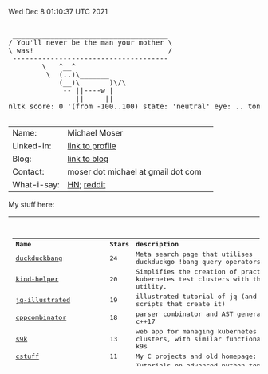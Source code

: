 Wed Dec  8 01:10:37 UTC 2021

<pre>

 _____________________________________
/ You'll never be the man your mother \
\ was!                                /
 -------------------------------------
        \   ^__^
         \  (..)\_______
            (__)\       )\/\
             -- ||----w |
                ||     ||
nltk score: 0 '(from -100..100) state: 'neutral' eye: .. tongue: --

</pre>

<table width ="100%">
<tr>
    <td>
        Name:       
    </td>
    <td>
        Michael Moser
    </td>
</tr>
<tr>
    <td>
        Linked-in:  
    </td>
    <td>
        <a href="https://www.linkedin.com/in/michael-moser-32211b1/">link to profile</a>
    <td>
</tr>
<tr>
    <td>
        Blog:       
    </td>
    <td>
        <a href="https://github.com/MoserMichael/my-notes/blob/master/dev-gotchas.md">link to blog</a>
    <td>
<tr>
<tr>
    <td>
        Contact:    
    </td>
    <td>
        moser dot michael at gmail dot com
    </td>
</tr>
<tr>
    <td>
         What-i-say:   
    </td>
    <td>
        <a href="https://news.ycombinator.com/user?id=MichaelMoser123">HN<a>; <a href="https://www.reddit.com/user/michaemoser">reddit</a>
    </td>
</tr>
</table>

My stuff here:

<table width="100%" height="300">
<tr>
    <td>
        <pre>

<table><tr><th align='left'>Name</th><th align='left'>Stars</th><th align='left'>description</th></tr>
<tr><td><a href="https://github.com/MoserMichael/duckduckbang">duckduckbang</a></td><td>24</td><td>Meta search page that utilises duckduckgo !bang query operators.</td></tr>
<tr><td><a href="https://github.com/MoserMichael/kind-helper">kind-helper</a></td><td>20</td><td>Simplifies the creation of practical kubernetes test clusters with the kind utility.</td></tr>
<tr><td><a href="https://github.com/MoserMichael/jq-illustrated">jq-illustrated</a></td><td>19</td><td>illustrated tutorial of jq (and the scripts that create it)</td></tr>
<tr><td><a href="https://github.com/MoserMichael/cppcombinator">cppcombinator</a></td><td>18</td><td>parser  combinator and AST generator in c++17</td></tr>
<tr><td><a href="https://github.com/MoserMichael/s9k">s9k</a></td><td>13</td><td>web app for managing kubernetes clusters, with similar functionality as k9s</td></tr>
<tr><td><a href="https://github.com/MoserMichael/cstuff">cstuff</a></td><td>11</td><td>My C projects and old homepage:</td></tr>
<tr><td><a href="https://github.com/MoserMichael/python-obj-system">python-obj-system</a></td><td>11</td><td>Tutorials on advanced python topics, and literate programming framework to write them.</td></tr>
<tr><td><a href="https://github.com/MoserMichael/pythonimportplayground">pythonimportplayground</a></td><td>5</td><td>the readme file explains python packages, with examples.</td></tr>
<tr><td><a href="https://github.com/MoserMichael/myenv">myenv</a></td><td>4</td><td>my work environment (so i don't have to search for it ;-)</td></tr>
<tr><td><a href="https://github.com/MoserMichael/pygamewrap">pygamewrap</a></td><td>4</td><td>A small wrapper toolkit that simplifies development with the pygame library (hopefully)</td></tr>
<tr><td><a href="https://github.com/MoserMichael/pprintex">pprintex</a></td><td>2</td><td>python pretty printer, unlinke pprint it prints out all object field values.</td></tr>
<tr><td><a href="https://github.com/MoserMichael/pythoncourse">pythoncourse</a></td><td>2</td><td>my notes on teaching the python programming language.</td></tr>
<tr><td><a href="https://github.com/MoserMichael/roget-thesaurus-parser">roget-thesaurus-parser</a></td><td>2</td><td>parses Roget's thesaurus and provide API for querying related words</td></tr>
<tr><td><a href="https://github.com/MoserMichael/gitblame">gitblame</a></td><td>1</td><td>minimal vim plugin for working with git; with a focus on git blame and git grep commands</td></tr>
<tr><td><a href="https://github.com/MoserMichael/k8explain">k8explain</a></td><td>1</td><td>golang exercise: produce a table of kubernetes api resources where each row is linked to an explanation</td></tr>
<tr><td><a href="https://github.com/MoserMichael/opinionated-fortune-cow">opinionated-fortune-cow</a></td><td>1</td><td>fortune | cow pipe that runs sentiment analysis to determine the mood and expression of the cow</td></tr>
<tr><td><a href="https://github.com/MoserMichael/bloxroutehomework">bloxroutehomework</a></td><td>0</td><td>assignment for bloxroute interview</td></tr>
<tr><td><a href="https://github.com/MoserMichael/devgoodies">devgoodies</a></td><td>0</td><td>Vim plugin - useful commands for editing code.</td></tr>
<tr><td><a href="https://github.com/MoserMichael/flagged-hn">flagged-hn</a></td><td>0</td><td>crawl hn and build a page containing flagged stories only.</td></tr>
<tr><td><a href="https://github.com/MoserMichael/follow-kube-logs">follow-kube-logs</a></td><td>0</td><td>tail the log of all containers in all pods of a kubernetes deployment/replicaset/statefull set, for a limited time period. Interactive script: the user presses enter to stop logging.</td></tr>
<tr><td><a href="https://github.com/MoserMichael/githubapitools">githubapitools</a></td><td>0</td><td>tools that make use of the python github api, for fun and profit.</td></tr>
<tr><td><a href="https://github.com/MoserMichael/github_pr_comments">github_pr_comments</a></td><td>0</td><td>script that notifies if any of your PR's received  new/modified/deleted comment.</td></tr>
<tr><td><a href="https://github.com/MoserMichael/grpc-spring-boot-starter-utils">grpc-spring-boot-starter-utils</a></td><td>0</td><td>grpc ServerInterceptor for logging of grpc request/response with exception handling, used with grpc-spring-boot-starter</td></tr>
<tr><td><a href="https://github.com/MoserMichael/kwchecker">kwchecker</a></td><td>0</td><td>Declarative verifier and sanitizer for python kwargs parameters.</td></tr>
<tr><td><a href="https://github.com/MoserMichael/ls-annotations">ls-annotations</a></td><td>0</td><td>Show all declarations with java annotations by decompiling byte code.</td></tr>
<tr><td><a href="https://github.com/MoserMichael/microsofthomework">microsofthomework</a></td><td>0</td><td>Homework assignment at a Microsoft job interview</td></tr>
<tr><td><a href="https://github.com/MoserMichael/MoserMichael">MoserMichael</a></td><td>0</td><td>some blurb about the owner and his stuff. generated by script.</td></tr>
<tr><td><a href="https://github.com/MoserMichael/my-notes">my-notes</a></td><td>0</td><td>Keeping notes while learning stuff (so they don't get lost) These notes are best viewed in vim - meaning in a fixed font with text wrapping)</td></tr>
<tr><td><a href="https://github.com/MoserMichael/printb">printb</a></td><td>0</td><td>Adds bidi aware 'print' and 'input' functions.</td></tr>
<tr><td><a href="https://github.com/MoserMichael/scriptrunner-operator">scriptrunner-operator</a></td><td>0</td><td>k8s operator that runs python scripts.</td></tr>
<tr><td><a href="https://github.com/MoserMichael/subb">subb</a></td><td>0</td><td>a wrapper module for python subprocess</td></tr>
<tr><td><a href="https://github.com/MoserMichael/vimcrypt">vimcrypt</a></td><td>0</td><td>my vim plugin for encrypting/decryting text files with openssl</td></tr>
<tr><td><a href="https://github.com/MoserMichael/vimcrypt2">vimcrypt2</a></td><td>0</td><td>vim plugin to encrypt files with openssl</td></tr>
<tr><td><a href="https://github.com/MoserMichael/visual-python-strace">visual-python-strace</a></td><td>0</td><td>show a very long stack trace with variable values.</td></tr>
<tr><td><a href="https://github.com/MoserMichael/zipit">zipit</a></td><td>0</td><td>c++ library for the equivalent of python/haskell zip function</td></tr>
<tr><th>Total stars:</th><th colspan='2' align='left'> 138 </th></tr>
</table>
<br>
old_date:  2021-12-07 13:35:09.521300 now: 2021-12-08 01:10:48.511573
python-obj-system stars changed from: 8 to: 11

Traffic report

repo: python-obj-system views: total: 846 unique:  194
Views:
&nbsp;&nbsp;&nbsp;&nbsp; 2021-11-28 00:00:00 total: 66 unique: 2
&nbsp;&nbsp;&nbsp;&nbsp; 2021-11-29 00:00:00 total: 2 unique: 2
&nbsp;&nbsp;&nbsp;&nbsp; 2021-11-30 00:00:00 total: 10 unique: 1
&nbsp;&nbsp;&nbsp;&nbsp; 2021-12-01 00:00:00 total: 1 unique: 1
&nbsp;&nbsp;&nbsp;&nbsp; 2021-12-02 00:00:00 total: 71 unique: 2
&nbsp;&nbsp;&nbsp;&nbsp; 2021-12-03 00:00:00 total: 30 unique: 3
&nbsp;&nbsp;&nbsp;&nbsp; 2021-12-04 00:00:00 total: 103 unique: 2
&nbsp;&nbsp;&nbsp;&nbsp; 2021-12-05 00:00:00 total: 43 unique: 2
&nbsp;&nbsp;&nbsp;&nbsp; 2021-12-06 00:00:00 total: 85 unique: 7
&nbsp;&nbsp;&nbsp;&nbsp; 2021-12-07 00:00:00 total: 435 unique: 189
&nbsp;&nbsp;&nbsp;&nbsp;Referrers:
&nbsp;&nbsp;&nbsp;&nbsp;&nbsp;&nbsp;&nbsp;&nbsp;Count: 319 Unique: 2 Url: github.com
&nbsp;&nbsp;&nbsp;&nbsp;&nbsp;&nbsp;&nbsp;&nbsp;Count: 3 Unique: 2 Url: gist.github.com
&nbsp;&nbsp;&nbsp;&nbsp;&nbsp;&nbsp;&nbsp;&nbsp;Count: 2 Unique: 2 Url: Bing
&nbsp;&nbsp;&nbsp;&nbsp;&nbsp;&nbsp;&nbsp;&nbsp;Count: 2 Unique: 2 Url: reddit.com
&nbsp;&nbsp;&nbsp;&nbsp;&nbsp;&nbsp;&nbsp;&nbsp;Count: 2 Unique: 1 Url: linkedin.com

repo: duckduckbang views: total: 78 unique:  13
Views:
&nbsp;&nbsp;&nbsp;&nbsp; 2021-11-24 00:00:00 total: 1 unique: 1
&nbsp;&nbsp;&nbsp;&nbsp; 2021-11-27 00:00:00 total: 1 unique: 1
&nbsp;&nbsp;&nbsp;&nbsp; 2021-12-01 00:00:00 total: 7 unique: 5
&nbsp;&nbsp;&nbsp;&nbsp; 2021-12-02 00:00:00 total: 7 unique: 5
&nbsp;&nbsp;&nbsp;&nbsp; 2021-12-03 00:00:00 total: 3 unique: 1
&nbsp;&nbsp;&nbsp;&nbsp; 2021-12-04 00:00:00 total: 3 unique: 1
&nbsp;&nbsp;&nbsp;&nbsp; 2021-12-05 00:00:00 total: 2 unique: 1
&nbsp;&nbsp;&nbsp;&nbsp; 2021-12-07 00:00:00 total: 54 unique: 3
&nbsp;&nbsp;&nbsp;&nbsp;Referrers:
&nbsp;&nbsp;&nbsp;&nbsp;&nbsp;&nbsp;&nbsp;&nbsp;Count: 8 Unique: 4 Url: github.com
&nbsp;&nbsp;&nbsp;&nbsp;&nbsp;&nbsp;&nbsp;&nbsp;Count: 5 Unique: 5 Url: news.ycombinator.com
&nbsp;&nbsp;&nbsp;&nbsp;&nbsp;&nbsp;&nbsp;&nbsp;Count: 1 Unique: 1 Url: DuckDuckGo

repo: MoserMichael views: total: 71 unique:  3
Views:
&nbsp;&nbsp;&nbsp;&nbsp; 2021-12-07 00:00:00 total: 71 unique: 3

repo: my-notes views: total: 53 unique:  4
Views:
&nbsp;&nbsp;&nbsp;&nbsp; 2021-11-24 00:00:00 total: 3 unique: 1
&nbsp;&nbsp;&nbsp;&nbsp; 2021-11-25 00:00:00 total: 22 unique: 2
&nbsp;&nbsp;&nbsp;&nbsp; 2021-11-26 00:00:00 total: 6 unique: 1
&nbsp;&nbsp;&nbsp;&nbsp; 2021-11-27 00:00:00 total: 1 unique: 1
&nbsp;&nbsp;&nbsp;&nbsp; 2021-11-28 00:00:00 total: 7 unique: 2
&nbsp;&nbsp;&nbsp;&nbsp; 2021-12-04 00:00:00 total: 4 unique: 1
&nbsp;&nbsp;&nbsp;&nbsp; 2021-12-07 00:00:00 total: 10 unique: 4
&nbsp;&nbsp;&nbsp;&nbsp;Referrers:
&nbsp;&nbsp;&nbsp;&nbsp;&nbsp;&nbsp;&nbsp;&nbsp;Count: 35 Unique: 2 Url: github.com

repo: devgoodies views: total: 44 unique:  19
Views:
&nbsp;&nbsp;&nbsp;&nbsp; 2021-11-26 00:00:00 total: 14 unique: 4
&nbsp;&nbsp;&nbsp;&nbsp; 2021-11-27 00:00:00 total: 7 unique: 3
&nbsp;&nbsp;&nbsp;&nbsp; 2021-11-28 00:00:00 total: 1 unique: 1
&nbsp;&nbsp;&nbsp;&nbsp; 2021-11-29 00:00:00 total: 11 unique: 3
&nbsp;&nbsp;&nbsp;&nbsp; 2021-11-30 00:00:00 total: 1 unique: 1
&nbsp;&nbsp;&nbsp;&nbsp; 2021-12-02 00:00:00 total: 2 unique: 2
&nbsp;&nbsp;&nbsp;&nbsp; 2021-12-03 00:00:00 total: 2 unique: 2
&nbsp;&nbsp;&nbsp;&nbsp; 2021-12-04 00:00:00 total: 1 unique: 1
&nbsp;&nbsp;&nbsp;&nbsp; 2021-12-06 00:00:00 total: 2 unique: 1
&nbsp;&nbsp;&nbsp;&nbsp; 2021-12-07 00:00:00 total: 3 unique: 2
&nbsp;&nbsp;&nbsp;&nbsp;Referrers:
&nbsp;&nbsp;&nbsp;&nbsp;&nbsp;&nbsp;&nbsp;&nbsp;Count: 26 Unique: 14 Url: vim.org
&nbsp;&nbsp;&nbsp;&nbsp;&nbsp;&nbsp;&nbsp;&nbsp;Count: 1 Unique: 1 Url: github.com

repo: pythonimportplayground views: total: 34 unique:  20
Views:
&nbsp;&nbsp;&nbsp;&nbsp; 2021-11-25 00:00:00 total: 2 unique: 2
&nbsp;&nbsp;&nbsp;&nbsp; 2021-11-26 00:00:00 total: 1 unique: 1
&nbsp;&nbsp;&nbsp;&nbsp; 2021-11-28 00:00:00 total: 1 unique: 1
&nbsp;&nbsp;&nbsp;&nbsp; 2021-11-29 00:00:00 total: 2 unique: 2
&nbsp;&nbsp;&nbsp;&nbsp; 2021-12-02 00:00:00 total: 3 unique: 1
&nbsp;&nbsp;&nbsp;&nbsp; 2021-12-04 00:00:00 total: 1 unique: 1
&nbsp;&nbsp;&nbsp;&nbsp; 2021-12-06 00:00:00 total: 1 unique: 1
&nbsp;&nbsp;&nbsp;&nbsp; 2021-12-07 00:00:00 total: 23 unique: 16
&nbsp;&nbsp;&nbsp;&nbsp;Referrers:
&nbsp;&nbsp;&nbsp;&nbsp;&nbsp;&nbsp;&nbsp;&nbsp;Count: 10 Unique: 3 Url: github.com
&nbsp;&nbsp;&nbsp;&nbsp;&nbsp;&nbsp;&nbsp;&nbsp;Count: 1 Unique: 1 Url: reddit.com

repo: s9k views: total: 22 unique:  13
Views:
&nbsp;&nbsp;&nbsp;&nbsp; 2021-11-25 00:00:00 total: 1 unique: 1
&nbsp;&nbsp;&nbsp;&nbsp; 2021-11-26 00:00:00 total: 1 unique: 1
&nbsp;&nbsp;&nbsp;&nbsp; 2021-11-29 00:00:00 total: 2 unique: 1
&nbsp;&nbsp;&nbsp;&nbsp; 2021-11-30 00:00:00 total: 1 unique: 1
&nbsp;&nbsp;&nbsp;&nbsp; 2021-12-04 00:00:00 total: 7 unique: 3
&nbsp;&nbsp;&nbsp;&nbsp; 2021-12-05 00:00:00 total: 8 unique: 4
&nbsp;&nbsp;&nbsp;&nbsp; 2021-12-06 00:00:00 total: 1 unique: 1
&nbsp;&nbsp;&nbsp;&nbsp; 2021-12-07 00:00:00 total: 1 unique: 1
&nbsp;&nbsp;&nbsp;&nbsp;Referrers:
&nbsp;&nbsp;&nbsp;&nbsp;&nbsp;&nbsp;&nbsp;&nbsp;Count: 10 Unique: 6 Url: github.com
&nbsp;&nbsp;&nbsp;&nbsp;&nbsp;&nbsp;&nbsp;&nbsp;Count: 4 Unique: 2 Url: news.ycombinator.com
&nbsp;&nbsp;&nbsp;&nbsp;&nbsp;&nbsp;&nbsp;&nbsp;Count: 1 Unique: 1 Url: Google

repo: cppcombinator views: total: 13 unique:  7
Views:
&nbsp;&nbsp;&nbsp;&nbsp; 2021-11-25 00:00:00 total: 1 unique: 1
&nbsp;&nbsp;&nbsp;&nbsp; 2021-11-26 00:00:00 total: 1 unique: 1
&nbsp;&nbsp;&nbsp;&nbsp; 2021-11-29 00:00:00 total: 1 unique: 1
&nbsp;&nbsp;&nbsp;&nbsp; 2021-12-01 00:00:00 total: 1 unique: 1
&nbsp;&nbsp;&nbsp;&nbsp; 2021-12-02 00:00:00 total: 2 unique: 1
&nbsp;&nbsp;&nbsp;&nbsp; 2021-12-03 00:00:00 total: 1 unique: 1
&nbsp;&nbsp;&nbsp;&nbsp; 2021-12-04 00:00:00 total: 4 unique: 1
&nbsp;&nbsp;&nbsp;&nbsp; 2021-12-06 00:00:00 total: 2 unique: 1
&nbsp;&nbsp;&nbsp;&nbsp;Referrers:
&nbsp;&nbsp;&nbsp;&nbsp;&nbsp;&nbsp;&nbsp;&nbsp;Count: 11 Unique: 6 Url: github.com

repo: kind-helper views: total: 12 unique:  2
Views:
&nbsp;&nbsp;&nbsp;&nbsp; 2021-11-24 00:00:00 total: 2 unique: 1
&nbsp;&nbsp;&nbsp;&nbsp; 2021-11-29 00:00:00 total: 2 unique: 1
&nbsp;&nbsp;&nbsp;&nbsp; 2021-12-03 00:00:00 total: 1 unique: 1
&nbsp;&nbsp;&nbsp;&nbsp; 2021-12-07 00:00:00 total: 7 unique: 1
&nbsp;&nbsp;&nbsp;&nbsp;Referrers:
&nbsp;&nbsp;&nbsp;&nbsp;&nbsp;&nbsp;&nbsp;&nbsp;Count: 2 Unique: 1 Url: github.com
&nbsp;&nbsp;&nbsp;&nbsp;&nbsp;&nbsp;&nbsp;&nbsp;Count: 1 Unique: 1 Url: news.ycombinator.com

repo: roget-thesaurus-parser views: total: 12 unique:  4
Views:
&nbsp;&nbsp;&nbsp;&nbsp; 2021-12-01 00:00:00 total: 2 unique: 1
&nbsp;&nbsp;&nbsp;&nbsp; 2021-12-04 00:00:00 total: 1 unique: 1
&nbsp;&nbsp;&nbsp;&nbsp; 2021-12-05 00:00:00 total: 4 unique: 1
&nbsp;&nbsp;&nbsp;&nbsp; 2021-12-07 00:00:00 total: 5 unique: 1
&nbsp;&nbsp;&nbsp;&nbsp;Referrers:
&nbsp;&nbsp;&nbsp;&nbsp;&nbsp;&nbsp;&nbsp;&nbsp;Count: 3 Unique: 2 Url: github.com
&nbsp;&nbsp;&nbsp;&nbsp;&nbsp;&nbsp;&nbsp;&nbsp;Count: 2 Unique: 1 Url: Google

repo: gitblame views: total: 11 unique:  7
Views:
&nbsp;&nbsp;&nbsp;&nbsp; 2021-11-24 00:00:00 total: 4 unique: 2
&nbsp;&nbsp;&nbsp;&nbsp; 2021-11-26 00:00:00 total: 3 unique: 2
&nbsp;&nbsp;&nbsp;&nbsp; 2021-11-29 00:00:00 total: 1 unique: 1
&nbsp;&nbsp;&nbsp;&nbsp; 2021-12-03 00:00:00 total: 1 unique: 1
&nbsp;&nbsp;&nbsp;&nbsp; 2021-12-06 00:00:00 total: 1 unique: 1
&nbsp;&nbsp;&nbsp;&nbsp; 2021-12-07 00:00:00 total: 1 unique: 1
&nbsp;&nbsp;&nbsp;&nbsp;Referrers:
&nbsp;&nbsp;&nbsp;&nbsp;&nbsp;&nbsp;&nbsp;&nbsp;Count: 6 Unique: 4 Url: vim.org

repo: grpc-spring-boot-starter-utils views: total: 11 unique:  1
Views:
&nbsp;&nbsp;&nbsp;&nbsp; 2021-12-02 00:00:00 total: 11 unique: 1
&nbsp;&nbsp;&nbsp;&nbsp;Referrers:
&nbsp;&nbsp;&nbsp;&nbsp;&nbsp;&nbsp;&nbsp;&nbsp;Count: 11 Unique: 1 Url: github.com

repo: pprintex views: total: 10 unique:  5
Views:
&nbsp;&nbsp;&nbsp;&nbsp; 2021-11-26 00:00:00 total: 1 unique: 1
&nbsp;&nbsp;&nbsp;&nbsp; 2021-11-28 00:00:00 total: 1 unique: 1
&nbsp;&nbsp;&nbsp;&nbsp; 2021-12-01 00:00:00 total: 3 unique: 1
&nbsp;&nbsp;&nbsp;&nbsp; 2021-12-03 00:00:00 total: 1 unique: 1
&nbsp;&nbsp;&nbsp;&nbsp; 2021-12-06 00:00:00 total: 3 unique: 1
&nbsp;&nbsp;&nbsp;&nbsp; 2021-12-07 00:00:00 total: 1 unique: 1
&nbsp;&nbsp;&nbsp;&nbsp;Referrers:
&nbsp;&nbsp;&nbsp;&nbsp;&nbsp;&nbsp;&nbsp;&nbsp;Count: 2 Unique: 1 Url: github.com

repo: pygamewrap views: total: 8 unique:  5
Views:
&nbsp;&nbsp;&nbsp;&nbsp; 2021-11-27 00:00:00 total: 2 unique: 1
&nbsp;&nbsp;&nbsp;&nbsp; 2021-11-28 00:00:00 total: 1 unique: 1
&nbsp;&nbsp;&nbsp;&nbsp; 2021-11-29 00:00:00 total: 1 unique: 1
&nbsp;&nbsp;&nbsp;&nbsp; 2021-12-01 00:00:00 total: 3 unique: 2
&nbsp;&nbsp;&nbsp;&nbsp; 2021-12-02 00:00:00 total: 1 unique: 1
&nbsp;&nbsp;&nbsp;&nbsp;Referrers:
&nbsp;&nbsp;&nbsp;&nbsp;&nbsp;&nbsp;&nbsp;&nbsp;Count: 3 Unique: 2 Url: github.com
&nbsp;&nbsp;&nbsp;&nbsp;&nbsp;&nbsp;&nbsp;&nbsp;Count: 1 Unique: 1 Url: pypi.org
&nbsp;&nbsp;&nbsp;&nbsp;&nbsp;&nbsp;&nbsp;&nbsp;Count: 1 Unique: 1 Url: Google

repo: cstuff views: total: 5 unique:  1
Views:
&nbsp;&nbsp;&nbsp;&nbsp; 2021-11-26 00:00:00 total: 2 unique: 1
&nbsp;&nbsp;&nbsp;&nbsp; 2021-11-29 00:00:00 total: 2 unique: 1
&nbsp;&nbsp;&nbsp;&nbsp; 2021-12-03 00:00:00 total: 1 unique: 1

repo: githubapitools views: total: 5 unique:  2
Views:
&nbsp;&nbsp;&nbsp;&nbsp; 2021-11-25 00:00:00 total: 1 unique: 1
&nbsp;&nbsp;&nbsp;&nbsp; 2021-12-07 00:00:00 total: 4 unique: 2
&nbsp;&nbsp;&nbsp;&nbsp;Referrers:
&nbsp;&nbsp;&nbsp;&nbsp;&nbsp;&nbsp;&nbsp;&nbsp;Count: 1 Unique: 1 Url: github.com

repo: myenv views: total: 4 unique:  3
Views:
&nbsp;&nbsp;&nbsp;&nbsp; 2021-11-26 00:00:00 total: 1 unique: 1
&nbsp;&nbsp;&nbsp;&nbsp; 2021-12-02 00:00:00 total: 2 unique: 1
&nbsp;&nbsp;&nbsp;&nbsp; 2021-12-07 00:00:00 total: 1 unique: 1
&nbsp;&nbsp;&nbsp;&nbsp;Referrers:
&nbsp;&nbsp;&nbsp;&nbsp;&nbsp;&nbsp;&nbsp;&nbsp;Count: 3 Unique: 2 Url: github.com

repo: printb views: total: 4 unique:  2
Views:
&nbsp;&nbsp;&nbsp;&nbsp; 2021-11-29 00:00:00 total: 1 unique: 1
&nbsp;&nbsp;&nbsp;&nbsp; 2021-12-04 00:00:00 total: 1 unique: 1
&nbsp;&nbsp;&nbsp;&nbsp; 2021-12-05 00:00:00 total: 1 unique: 1
&nbsp;&nbsp;&nbsp;&nbsp; 2021-12-06 00:00:00 total: 1 unique: 1

repo: vimcrypt2 views: total: 4 unique:  4
Views:
&nbsp;&nbsp;&nbsp;&nbsp; 2021-11-24 00:00:00 total: 2 unique: 2
&nbsp;&nbsp;&nbsp;&nbsp; 2021-11-25 00:00:00 total: 1 unique: 1
&nbsp;&nbsp;&nbsp;&nbsp; 2021-12-07 00:00:00 total: 1 unique: 1
&nbsp;&nbsp;&nbsp;&nbsp;Referrers:
&nbsp;&nbsp;&nbsp;&nbsp;&nbsp;&nbsp;&nbsp;&nbsp;Count: 1 Unique: 1 Url: vim.org

repo: opinionated-fortune-cow views: total: 3 unique:  1
Views:
&nbsp;&nbsp;&nbsp;&nbsp; 2021-12-07 00:00:00 total: 3 unique: 1

repo: flagged-hn views: total: 2 unique:  1
Views:
&nbsp;&nbsp;&nbsp;&nbsp; 2021-11-25 00:00:00 total: 2 unique: 1
&nbsp;&nbsp;&nbsp;&nbsp;Referrers:
&nbsp;&nbsp;&nbsp;&nbsp;&nbsp;&nbsp;&nbsp;&nbsp;Count: 2 Unique: 1 Url: github.com

repo: kwchecker views: total: 2 unique:  2
Views:
&nbsp;&nbsp;&nbsp;&nbsp; 2021-11-24 00:00:00 total: 1 unique: 1
&nbsp;&nbsp;&nbsp;&nbsp; 2021-11-28 00:00:00 total: 1 unique: 1

repo: subb views: total: 2 unique:  1
Views:
&nbsp;&nbsp;&nbsp;&nbsp; 2021-11-28 00:00:00 total: 2 unique: 1

repo: zipit views: total: 2 unique:  2
Views:
&nbsp;&nbsp;&nbsp;&nbsp; 2021-11-26 00:00:00 total: 1 unique: 1
&nbsp;&nbsp;&nbsp;&nbsp; 2021-12-03 00:00:00 total: 1 unique: 1
&nbsp;&nbsp;&nbsp;&nbsp;Referrers:
&nbsp;&nbsp;&nbsp;&nbsp;&nbsp;&nbsp;&nbsp;&nbsp;Count: 2 Unique: 2 Url: Google

repo: follow-kube-logs views: total: 1 unique:  1
Views:
&nbsp;&nbsp;&nbsp;&nbsp; 2021-12-04 00:00:00 total: 1 unique: 1
&nbsp;&nbsp;&nbsp;&nbsp;Referrers:
&nbsp;&nbsp;&nbsp;&nbsp;&nbsp;&nbsp;&nbsp;&nbsp;Count: 1 Unique: 1 Url: github.com

repo: k8explain views: total: 1 unique:  1
Views:
&nbsp;&nbsp;&nbsp;&nbsp; 2021-12-07 00:00:00 total: 1 unique: 1

repo: ls-annotations views: total: 1 unique:  1
Views:
&nbsp;&nbsp;&nbsp;&nbsp; 2021-12-04 00:00:00 total: 1 unique: 1
&nbsp;&nbsp;&nbsp;&nbsp;Referrers:
&nbsp;&nbsp;&nbsp;&nbsp;&nbsp;&nbsp;&nbsp;&nbsp;Count: 1 Unique: 1 Url: awesomeopensource.com

repo: visual-python-strace views: total: 1 unique:  1
Views:
&nbsp;&nbsp;&nbsp;&nbsp; 2021-11-30 00:00:00 total: 1 unique: 1

repo: bloxroutehomework views: total: 0 unique:  0

repo: github_pr_comments views: total: 0 unique:  0

repo: jq-illustrated views: total: 0 unique:  0

repo: microsofthomework views: total: 0 unique:  0

repo: pythoncourse views: total: 0 unique:  0

repo: scriptrunner-operator views: total: 0 unique:  0

repo: vimcrypt views: total: 0 unique:  0


***
Total views: 1262
    </pre>
  </td>
</table>

